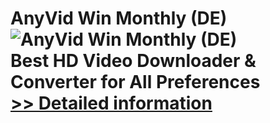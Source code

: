 # AnyVid Win Monthly (DE)<br />![AnyVid Win Monthly (DE)](https://mycommerce.akamaized.net/api/pimages/P300788836/BIG/300788836.PNG)<br />Best HD Video Downloader & Converter for All Preferences<br />[>> Detailed information](https://secure.shareit.com/shareit/product.html?productid=300788836&affiliateid=200057808)